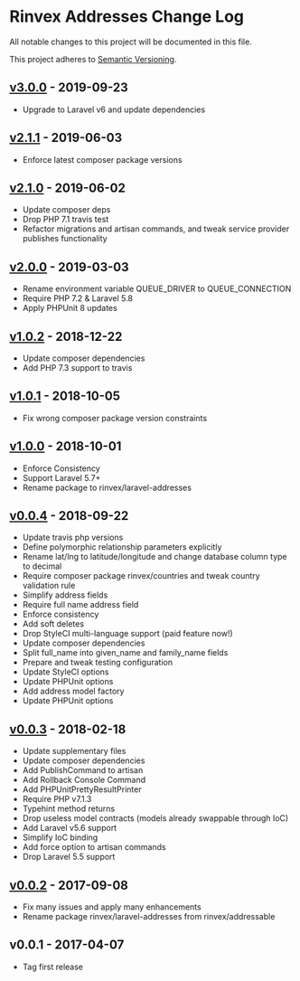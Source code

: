 # Rinvex Addresses Change Log

All notable changes to this project will be documented in this file.

This project adheres to [Semantic Versioning](CONTRIBUTING.md).


## [v3.0.0] - 2019-09-23
- Upgrade to Laravel v6 and update dependencies

## [v2.1.1] - 2019-06-03
- Enforce latest composer package versions

## [v2.1.0] - 2019-06-02
- Update composer deps
- Drop PHP 7.1 travis test
- Refactor migrations and artisan commands, and tweak service provider publishes functionality

## [v2.0.0] - 2019-03-03
- Rename environment variable QUEUE_DRIVER to QUEUE_CONNECTION
- Require PHP 7.2 & Laravel 5.8
- Apply PHPUnit 8 updates

## [v1.0.2] - 2018-12-22
- Update composer dependencies
- Add PHP 7.3 support to travis

## [v1.0.1] - 2018-10-05
- Fix wrong composer package version constraints

## [v1.0.0] - 2018-10-01
- Enforce Consistency
- Support Laravel 5.7+
- Rename package to rinvex/laravel-addresses

## [v0.0.4] - 2018-09-22
- Update travis php versions
- Define polymorphic relationship parameters explicitly
- Rename lat/lng to latitude/longitude and change database column type to decimal
- Require composer package rinvex/countries and tweak country validation rule
- Simplify address fields
- Require full name address field
- Enforce consistency
- Add soft deletes
- Drop StyleCI multi-language support (paid feature now!)
- Update composer dependencies
- Split full_name into given_name and family_name fields
- Prepare and tweak testing configuration
- Update StyleCI options
- Update PHPUnit options
- Add address model factory
- Update PHPUnit options

## [v0.0.3] - 2018-02-18
- Update supplementary files
- Update composer dependencies
- Add PublishCommand to artisan
- Add Rollback Console Command
- Add PHPUnitPrettyResultPrinter
- Require PHP v7.1.3
- Typehint method returns
- Drop useless model contracts (models already swappable through IoC)
- Add Laravel v5.6 support
- Simplify IoC binding
- Add force option to artisan commands
- Drop Laravel 5.5 support

## [v0.0.2] - 2017-09-08
- Fix many issues and apply many enhancements
- Rename package rinvex/laravel-addresses from rinvex/addressable

## v0.0.1 - 2017-04-07
- Tag first release

[v3.0.0]: https://github.com/rinvex/laravel-addresses/compare/v2.1.1...v3.0.0
[v2.1.1]: https://github.com/rinvex/laravel-addresses/compare/v2.1.0...v2.1.1
[v2.1.0]: https://github.com/rinvex/laravel-addresses/compare/v2.0.0...v2.1.0
[v2.0.0]: https://github.com/rinvex/laravel-addresses/compare/v1.0.2...v2.0.0
[v1.0.2]: https://github.com/rinvex/laravel-addresses/compare/v1.0.1...v1.0.2
[v1.0.1]: https://github.com/rinvex/laravel-addresses/compare/v1.0.0...v1.0.1
[v1.0.0]: https://github.com/rinvex/laravel-addresses/compare/v0.0.4...v1.0.0
[v0.0.4]: https://github.com/rinvex/laravel-addresses/compare/v0.0.3...v0.0.4
[v0.0.3]: https://github.com/rinvex/laravel-addresses/compare/v0.0.2...v0.0.3
[v0.0.2]: https://github.com/rinvex/laravel-addresses/compare/v0.0.1...v0.0.2
